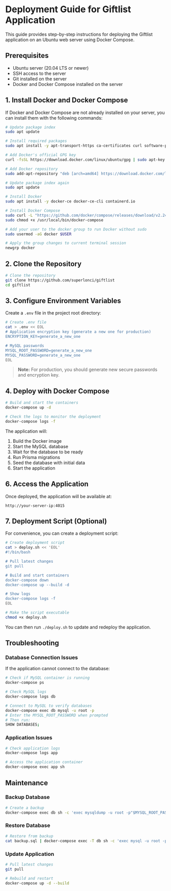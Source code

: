 # Deployment Guide for Giftlist Application

This guide provides step-by-step instructions for deploying the Giftlist application on an Ubuntu web server using
Docker Compose.

## Prerequisites

- Ubuntu server (20.04 LTS or newer)
- SSH access to the server
- Git installed on the server
- Docker and Docker Compose installed on the server

## 1. Install Docker and Docker Compose

If Docker and Docker Compose are not already installed on your server, you can install them with the following commands:

```bash
# Update package index
sudo apt update

# Install required packages
sudo apt install -y apt-transport-https ca-certificates curl software-properties-common

# Add Docker's official GPG key
curl -fsSL https://download.docker.com/linux/ubuntu/gpg | sudo apt-key add -

# Add Docker repository
sudo add-apt-repository "deb [arch=amd64] https://download.docker.com/linux/ubuntu $(lsb_release -cs) stable"

# Update package index again
sudo apt update

# Install Docker
sudo apt install -y docker-ce docker-ce-cli containerd.io

# Install Docker Compose
sudo curl -L "https://github.com/docker/compose/releases/download/v2.24.6/docker-compose-$(uname -s)-$(uname -m)" -o /usr/local/bin/docker-compose
sudo chmod +x /usr/local/bin/docker-compose

# Add your user to the docker group to run Docker without sudo
sudo usermod -aG docker $USER

# Apply the group changes to current terminal session
newgrp docker
```

## 2. Clone the Repository

```bash
# Clone the repository
git clone https://github.com/superlonci/giftlist
cd giftlist
```

## 3. Configure Environment Variables

Create a `.env` file in the project root directory:

```bash
# Create .env file
cat > .env << EOL
# Application encryption key (generate a new one for production)
ENCRYPTION_KEY=generate_a_new_one

# MySQL passwords
MYSQL_ROOT_PASSWORD=generate_a_new_one
MYSQL_PASSWORD=generate_a_new_one
EOL
```

> **Note:** For production, you should generate new secure passwords and encryption key.

## 4. Deploy with Docker Compose

```bash
# Build and start the containers
docker-compose up -d

# Check the logs to monitor the deployment
docker-compose logs -f
```

The application will:

1. Build the Docker image
2. Start the MySQL database
3. Wait for the database to be ready
4. Run Prisma migrations
5. Seed the database with initial data
6. Start the application

## 6. Access the Application

Once deployed, the application will be available at:

```
http://your-server-ip:4015
```

## 7. Deployment Script (Optional)

For convenience, you can create a deployment script:

```bash
# Create deployment script
cat > deploy.sh << 'EOL'
#!/bin/bash

# Pull latest changes
git pull

# Build and start containers
docker-compose down
docker-compose up --build -d

# Show logs
docker-compose logs -f
EOL

# Make the script executable
chmod +x deploy.sh
```

You can then run `./deploy.sh` to update and redeploy the application.

## Troubleshooting

### Database Connection Issues

If the application cannot connect to the database:

```bash
# Check if MySQL container is running
docker-compose ps

# Check MySQL logs
docker-compose logs db

# Connect to MySQL to verify databases
docker-compose exec db mysql -u root -p
# Enter the MYSQL_ROOT_PASSWORD when prompted
# Then run:
SHOW DATABASES;
```

### Application Issues

```bash
# Check application logs
docker-compose logs app

# Access the application container
docker-compose exec app sh
```

## Maintenance

### Backup Database

```bash
# Create a backup
docker-compose exec db sh -c 'exec mysqldump -u root -p"$MYSQL_ROOT_PASSWORD" giftlist' > backup.sql
```

### Restore Database

```bash
# Restore from backup
cat backup.sql | docker-compose exec -T db sh -c 'exec mysql -u root -p"$MYSQL_ROOT_PASSWORD" giftlist'
```

### Update Application

```bash
# Pull latest changes
git pull

# Rebuild and restart
docker-compose up -d --build
```
